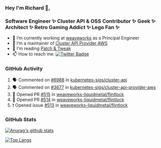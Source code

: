 ### Hey I'm Richard 👋, 

<h3 align="left">Software Engineer ✨ Cluster API & OSS Contributor ✨ Geek ✨ Architect ✨ Retro Gaming Addict ✨ Lego Fan ✨</h3>

- 🔭 I’m currently working at [weaveworks](https://github.com/weaveworks) as a Principal Engineer
- 👯 I’m a maintainer of [Cluster API Provider AWS](https://github.com/kubernetes-sigs/cluster-api-provider-aws)
- 💬 I'm reading [Patch & Tweak](https://bjooks.com/products/patch-tweak-exploring-modular-synthesis)
- 📫 How to reach me: [![Twitter Badge](https://img.shields.io/badge/-@fruit_case-00acee?style=flat&logo=Twitter&logoColor=white)](https://twitter.com/intent/follow?screen_name=fruit_case "Follow on Twitter")

### GitHub Activity 

<!--START_SECTION:activity-->
1. 🗣 Commented on [#6988](https://github.com/kubernetes-sigs/cluster-api/issues/6988) in [kubernetes-sigs/cluster-api](https://github.com/kubernetes-sigs/cluster-api)
2. 🗣 Commented on [#3677](https://github.com/kubernetes-sigs/cluster-api-provider-aws/issues/3677) in [kubernetes-sigs/cluster-api-provider-aws](https://github.com/kubernetes-sigs/cluster-api-provider-aws)
3. 💪 Opened PR [#515](https://github.com/weaveworks-liquidmetal/flintlock/pull/515) in [weaveworks-liquidmetal/flintlock](https://github.com/weaveworks-liquidmetal/flintlock)
4. 💪 Opened PR [#514](https://github.com/weaveworks-liquidmetal/flintlock/pull/514) in [weaveworks-liquidmetal/flintlock](https://github.com/weaveworks-liquidmetal/flintlock)
5. ❗️ Opened issue [#513](https://github.com/weaveworks-liquidmetal/flintlock/issues/513) in [weaveworks-liquidmetal/flintlock](https://github.com/weaveworks-liquidmetal/flintlock)
<!--END_SECTION:activity-->

### GitHub Stats

[![Anurag's github stats](https://github-readme-stats.vercel.app/api?username=richardcase&count_private=true&show_icons=true)](https://github.com/anuraghazra/github-readme-stats)

[![Top Langs](https://github-readme-stats.vercel.app/api/top-langs/?username=richardcase&hide=html&layout=compact)](https://github.com/anuraghazra/github-readme-stats)
